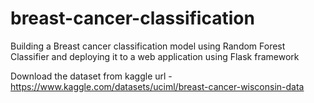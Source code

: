 # breast-cancer-classification
Building a Breast cancer classification model using Random Forest Classifier and deploying it to a web application using Flask framework

Download the dataset from kaggle
url - https://www.kaggle.com/datasets/uciml/breast-cancer-wisconsin-data
